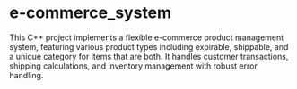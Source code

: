 # e-commerce_system
This C++ project implements a flexible e-commerce product management system, featuring various product types including expirable, shippable, and a unique category for items that are both. It handles customer transactions, shipping calculations, and inventory management with robust error handling.
